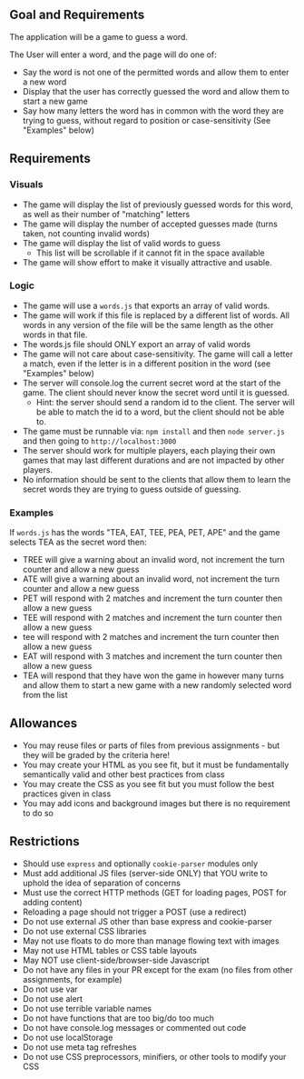 

## Goal and Requirements

The application will be a game to guess a word.

The User will enter a word, and the page will do one of:
* Say the word is not one of the permitted words and allow them to enter a new word
* Display that the user has correctly guessed the word and allow them to start a new game
* Say how many letters the word has in common with the word they are trying to guess, without regard to position or case-sensitivity  (See "Examples" below)

## Requirements

### Visuals
* The game will display the list of previously guessed words for this word, as well as their number of "matching" letters
* The game will display the number of accepted guesses made (turns taken, not counting invalid words)
* The game will display the list of valid words to guess
  * This list will be scrollable if it cannot fit in the space available
* The game will show effort to make it visually attractive and usable.

### Logic
* The game will use a `words.js` that exports an array of valid words.  
* The game will work if this file is replaced by a different list of words.  All words in any version of the file will be the same length as the other words in that file.
* The words.js file should ONLY export an array of valid words
* The game will not care about case-sensitivity.  The game will call a letter a match, even if the letter is in a different position in the word (see "Examples" below)
* The server will console.log the current secret word at the start of the game.  The client should never know the secret word until it is guessed. 
  * Hint: the server should send a random id to the client.  The server will be able to match the id to a word, but the client should not be able to.
* The game must be runnable via: `npm install` and then `node server.js` and then going to `http://localhost:3000`
* The server should work for multiple players, each playing their own games that may last different durations and are not impacted by other players.  
* No information should be sent to the clients that allow them to learn the secret words they are trying to guess outside of guessing.

### Examples

If `words.js` has the words "TEA, EAT, TEE, PEA, PET, APE" and the game selects TEA as the secret word then:
* TREE will give a warning about an invalid word, not increment the turn counter and allow a new guess
* ATE will give a warning about an invalid word, not increment the turn counter and allow a new guess
* PET will respond with 2 matches and increment the turn counter then allow a new guess
* TEE will respond with 2 matches and increment the turn counter then allow a new guess
* tee will respond with 2 matches and increment the turn counter then allow a new guess
* EAT will respond with 3 matches and increment the turn counter then allow a new guess
* TEA will respond that they have won the game in however many turns and allow them to start a new game with a new randomly selected word from the list

## Allowances
* You may reuse files or parts of files from previous assignments - but they will be graded by the criteria here!
* You may create your HTML as you see fit, but it must be fundamentally semantically valid and other best practices from class
* You may create the CSS as you see fit but you must follow the best practices given in class
* You may add icons and background images but there is no requirement to do so

## Restrictions
* Should use `express` and optionally `cookie-parser` modules only
* Must add additional JS files (server-side ONLY) that YOU write to uphold the idea of separation of concerns
* Must use the correct HTTP methods (GET for loading pages, POST for adding content)
* Reloading a page should not trigger a POST (use a redirect)
* Do not use external JS other than base express and cookie-parser
* Do not use external CSS libraries
* May not use floats to do more than manage flowing text with images
* May not use HTML tables or CSS table layouts
* May NOT use client-side/browser-side Javascript
* Do not have any files in your PR except for the exam (no files from other assignments, for example)
* Do not use var
* Do not use alert
* Do not use terrible variable names
* Do not have functions that are too big/do too much
* Do not have console.log messages or commented out code
* Do not use localStorage
* Do not use meta tag refreshes
* Do not use CSS preprocessors, minifiers, or other tools to modify your CSS

